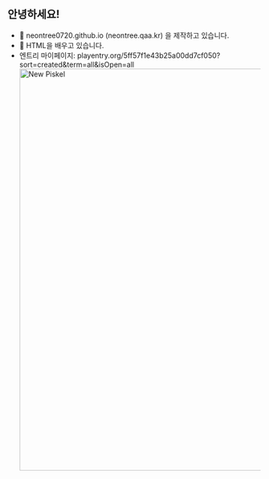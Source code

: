 ## 안녕하세요!
- 🔭 neontree0720.github.io (neontree.qaa.kr) 을 제작하고 있습니다.
- 🌱 HTML을 배우고 있습니다.
- 엔트리 마이페이지: playentry.org/5ff57f1e43b25a00dd7cf050?sort=created&term=all&isOpen=all
      <img width="800" height="800" alt="New Piskel" src="https://github.com/user-attachments/assets/8f3d5109-5e68-4d3d-a1b9-f7f3bac19962" />
<!--
**Neontree0720/Neontree0720** is a ✨ _special_ ✨ repository because its `README.md` (this file) appears on your GitHub profile.

Here are some ideas to get you started:
<img width="800" height="800" alt="New Piskel" src="https://github.com/user-attachments/assets/8f3d5109-5e68-4d3d-a1b9-f7f3bac19962" />

- 🔭 I’m currently working on ...
- 🌱 I’m currently learning ...
- 👯 I’m looking to collaborate on ...
- 🤔 I’m looking for help with ...
- 💬 Ask me about ...
- 📫 How to reach me: ...
- 😄 Pronouns: ...
- ⚡ Fun fact: ...
-->
